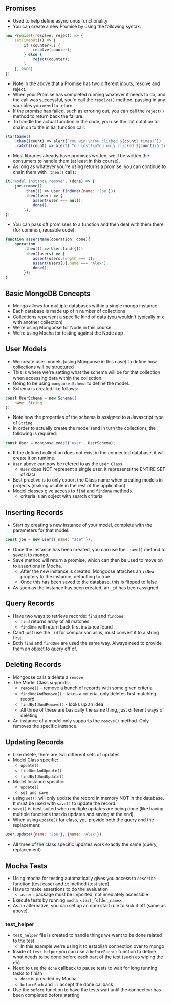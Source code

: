 ## Promises
* Used to help define asyncronus functionality
* You can create a new Promise by using the following syntax:
```js
new Promise((resolve, reject) => {
    setTimeout(() => {
        if (counter>5) {
            resolve(counter);
        } else {
            reject(counter);
        }
    }, 2000)
})
```
* Note in the above that a Promise has two different inputs, resolve and reject.
* When your Promise has completed running whatever it needs to do, and the call was successful, you'd call the `resolve()` method, passing in any varaibles you need to return.
* If the promise has failed, such as erroring out, you can call the `reject()` method to return back the failure.
* To handle the actual function in the code, you use the dot notation to chain on to the initial function call:
```js
startGame()
    .then((count) => alert(`You win!\nYou clicked ${count} times!`))
    .catch((count) => alert(`You lost!\nYou only clicked ${count}/5 times!`));
```
* Most libraries already have promises written, we'll be written the consumers to handle them (at least in this course).
* As long as whatever you're using returns a promise, you can continue to chain them with `.then()` calls:
```js
it('model instance remove', (done) => {
    joe.remove()
        .then(() => User.findOne({name: 'Joe'}))
        .then((user) => {
            assert(user === null);
            done();
        });
});
```
* You can pass off promisses to a function and then deal with them there (for common, reusable code):
```js
function assertName(operation, done){
    operation
        .then(() => User.find({}))
        .then((users) => {
            assert(users.length === 1);
            assert(users[0].name === 'Alex');
            done();
        });
}
```

## Basic MongoDB Concepts
* Mongo allows for multiple databases within a single mongo instance
* Each database is made up of n number of collections
* Collections repersent a specific kind of data (you wouldn't typically mix with another collection)
* We're using Mongoose for Node in this course
* We're using Mocha for testing against the Node app

## User Models
* We create user models (using Mongoose in this case) to define how collections will be structured
* This is where we're setting what the schema will be for that collection when accessing data within the collection.
* Going to be using `mongoose.Schema` to define the model.
* Schema is created like follows:
```js
const UserSchema = new Schema({
    name: String
})
```
* Note how the properties of the schema is assigned to a Javascript type of `String`.
* In order to actually create the model (and in turn the collection), the following is required:
```js
const User = mongoose.model('user', UserSchema);
```
* If the defined collection does not exist in the connected database, it will create it on runtime.
* `User` above can now be refered to as the `User Class`.
    * `User` does NOT represent a single user, it represents the ENTIRE SET of data
* Best practive is to only export the Class name when creating models in projects (making usable in the rest of the application)
* Model classes give access to `find` and `findOne` methods.
    * criteria is an object with search criteria

## Inserting Records
* Start by creating a new instance of your model, complete with the parameters for that model:
```js
const joe = new User({ name: "Joe" });
```
* Once the instance has been created, you can use the `.save()` method to save it to mongo.
* Save method will return a promise, which can then be used to move on to assertions in Mocha.
    * After the new instance is created, Mongoose attaches an `isNew` proptery to the instance, defaulting to true
    * Once this has been saved to the database, this is flipped to false
* As soon as the instance has been created, an `_id` has been assigned

## Query Records
* Have two ways to retrieve records: `find` and `findone`
    * `find` returns array of all matches
    * `findOne` will return back first instance found
* Can't just use the `_id` for comparison as is, must convert it to a string first.
* Both `find` and `findOne` are used the same way. Always need to provide them an object to query off of.

## Deleting Records
* Mongoose calls a delete a `remove`
* The Model Class supports:
    * `remove()` - remove a bunch of records with some given criteria
    * `findOneAndRemove()` - takes a criteria, only deletes first matching record
    * `findByIdAndRemove()` - looks up an idea
    * All three of these are basically the same thing, just different ways of deleting
* An instance of a model only supports the `remove()` method. Only removes the specific instance.

## Updating Records
* Like delete, there are two different sets of updates
* Model Class specific:
    * `update()`
    * `findOneAndUpdate()`
    * `findByIdAndUpdate()`
* Model Instance specific:
    * `update()`
    * `set and save`
* using `set()` will only update the record in memory NOT in the database. It must be used with `save()` to update the record.
* `save()` is best suited when multiple updates are being done (like having multiple functions that do updates and saving at the end)
* When using `update()` for class, you provide both the query and the replacement:
```js
User.update({name: 'Joe'}, {name: 'Alex'})
```
* All three of the class specific updates work exactly the same (query, replacement)

## Mocha Tests
* Using mocha for testing automatically gives you access to `describe` function (test case) and `it` method (test step).
* Have to make assertions to do the evaluation
    * `assert` package must be imported, not imediately accessible
* Execute tests by running `mocha <test_folder_name>`.
* As an alternative, you can set up an npm start rule to kick it off (same as above).

### test_helper
* `test_helper` file is created to handle things we want to be done related to the test
    * In this example we're using it to establish connection over to mongo
* Inside of `test_helper` you can use a `beforeEach()` function to define what needs to be done before each part of the test (such as wiping the db)
* Need to use the `done` callback to pause tests to wait for long running tasks to finish
    * `done` is provided by Mocha
    * `beforeEach` and `it` accept the done callback
* Use the `before` function to have the tests wait until the connection has been completed before starting
